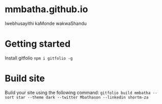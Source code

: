 # mmbatha.github.io
Iwebhusayithi kaMonde wakwaShandu

# Getting started
Install gitfolio
`npm i gitfolio -g`

# Build site
Build your site using the following command:
`gitfolio build mmbatha --sort star --theme dark --twitter Mbathason --linkedin shortm-za`
